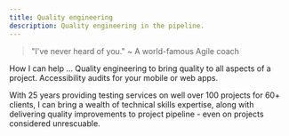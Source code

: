 ```yaml
---
title: Quality engineering
description: Quality engineering in the pipeline.
---
```


> "I've never heard of you." ~ A world-famous Agile coach

How I can help ... 
Quality engineering to bring quality to all aspects of a project. 
Accessibility audits for your mobile or web apps.

With 25 years providing testing services on well over 100 projects for 60+ clients, I can bring a wealth of technical skills expertise, along with delivering quality improvements to project pipeline - even on projects considered unrescuable.
